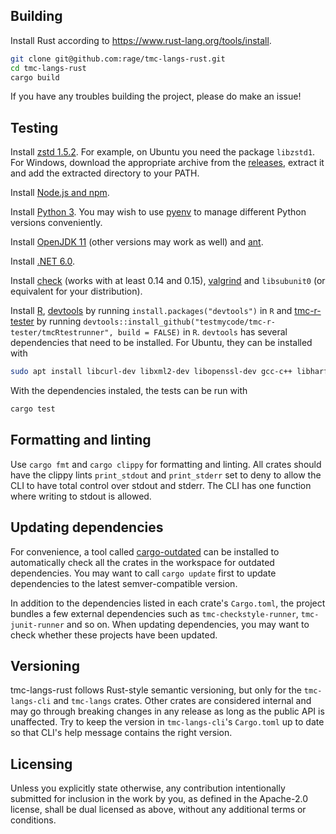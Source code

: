 ## Building

Install Rust according to https://www.rust-lang.org/tools/install.

```bash
git clone git@github.com:rage/tmc-langs-rust.git
cd tmc-langs-rust
cargo build
```

If you have any troubles building the project, please do make an issue!

## Testing

Install [zstd 1.5.2](https://github.com/facebook/zstd). For example, on Ubuntu you need the package `libzstd1`. For Windows, download the appropriate archive from the [releases](https://github.com/facebook/zstd/releases), extract it and add the extracted directory to your PATH.

Install [Node.js and npm](https://docs.npmjs.com/downloading-and-installing-node-js-and-npm).

Install [Python 3](https://www.python.org/downloads/). You may wish to use [pyenv](https://github.com/pyenv/pyenv/) to manage different Python versions conveniently.

Install [OpenJDK 11](https://openjdk.java.net/install/index.html) (other versions may work as well) and [ant](https://ant.apache.org/).

Install [.NET 6.0](https://dotnet.microsoft.com/download).

Install [check](https://libcheck.github.io/check/) (works with at least 0.14 and 0.15), [valgrind](https://valgrind.org/) and `libsubunit0` (or equivalent for your distribution).

Install [R](https://www.r-project.org/), [devtools](https://devtools.r-lib.org/) by running `install.packages("devtools")` in `R` and [tmc-r-tester](https://github.com/testmycode/tmc-rstudio) by running `devtools::install_github("testmycode/tmc-r-tester/tmcRtestrunner", build = FALSE)` in `R`. `devtools` has several dependencies that need to be installed. For Ubuntu, they can be installed with

```bash
sudo apt install libcurl-dev libxml2-dev libopenssl-dev gcc-c++ libharfbuzz-dev libfribidi-dev libfreetype6-dev libpng-dev libtiff5-dev libjpeg-dev
```

With the dependencies instaled, the tests can be run with

```bash
cargo test
```

## Formatting and linting

Use `cargo fmt` and `cargo clippy` for formatting and linting. All crates should have the clippy lints `print_stdout` and `print_stderr` set to deny to allow the CLI to have total control over stdout and stderr. The CLI has one function where writing to stdout is allowed.

## Updating dependencies

For convenience, a tool called [cargo-outdated](https://crates.io/crates/cargo-outdated) can be installed to automatically check all the crates in the workspace for outdated dependencies. You may want to call `cargo update` first to update dependencies to the latest semver-compatible version.

In addition to the dependencies listed in each crate's `Cargo.toml`, the project bundles a few external dependencies such as `tmc-checkstyle-runner`, `tmc-junit-runner` and so on. When updating dependencies, you may want to check whether these projects have been updated.

## Versioning

tmc-langs-rust follows Rust-style semantic versioning, but only for the `tmc-langs-cli` and `tmc-langs` crates. Other crates are considered internal and may go through breaking changes in any release as long as the public API is unaffected. Try to keep the version in `tmc-langs-cli`'s `Cargo.toml` up to date so that CLI's help message contains the right version.

## Licensing

Unless you explicitly state otherwise, any contribution intentionally submitted for inclusion in the work by you, as defined in the Apache-2.0 license, shall be dual licensed as above, without any additional terms or conditions.
